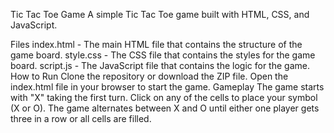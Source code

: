 Tic Tac Toe Game
A simple Tic Tac Toe game built with HTML, CSS, and JavaScript.

Files
index.html - The main HTML file that contains the structure of the game board.
style.css - The CSS file that contains the styles for the game board.
script.js - The JavaScript file that contains the logic for the game.
How to Run
Clone the repository or download the ZIP file.
Open the index.html file in your browser to start the game.
Gameplay
The game starts with "X" taking the first turn.
Click on any of the cells to place your symbol (X or O).
The game alternates between X and O until either one player gets three in a row or all cells are filled.
